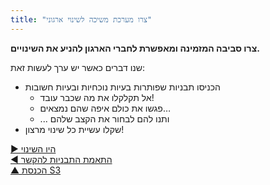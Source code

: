 ```yaml
---
title: "צרו מערכת משיכה לשינוי ארגוני"
---
```



**צרו סביבה המזמינה ומאפשרת לחברי הארגון להניע את השינויים.**

שנו דברים כאשר יש ערך לעשות זאת:

- הכניסו תבניות שפותרות בעיות נוכחיות ובעיות חשובות 
  - אל תקלקלו את מה שכבר עובד!
  - פגשו את כולם איפה שהם נמצאים…
  - ... ותנו להם לבחור את הקצב שלהם
- שקלו עשיית כל שינוי מרצון!

[&#9654; היו השינוי](be-the-change.html)<br/>[&#9664; התאמת התבניות להקשר](adapt-patterns-to-context.html)<br/>[&#9650; הכנסת S3](bringing-in-s3.html)

